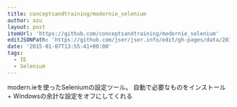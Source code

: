 ```yaml
---
title: conceptsandtraining/modernie_selenium
author: azu
layout: post
itemUrl: 'https://github.com/conceptsandtraining/modernie_selenium'
editJSONPath: 'https://github.com/jser/jser.info/edit/gh-pages/data/2015/01/index.json'
date: '2015-01-07T13:55:41+00:00'
tags:
  - IE
  - Selenium
---
```

modern.ieを使ったSeleniumの設定ツール。
自動で必要なものをインストール + Windowsの余計な設定をオフにしてくれる
